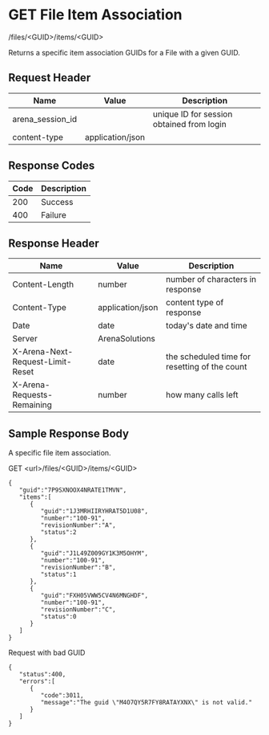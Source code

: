 # GET File Item Association
/files/&lt;GUID&gt;/items/&lt;GUID&gt;

Returns a specific item association GUIDs  for a File with a given GUID. 

## Request Header

| Name<br> | Value<br> | Description<br> |
|  --- |  --- |  --- | 
| arena_session_id<br> |   | unique ID for session obtained from login<br> |
| content-type<br> | application/json<br> |   |

## Response Codes

| Code<br> | Description<br> |
|  --- |  --- | 
| 200<br> | Success<br> |
| 400<br> | Failure<br> |

## Response Header

| Name<br> | Value<br> | Description<br> |
|  --- |  --- |  --- | 
| Content-Length<br> | number<br> | number of characters in response<br> |
| Content-Type<br> | application/json<br> | content type of response<br> |
| Date<br> | date<br> | today's date and time<br> |
| Server<br> | ArenaSolutions<br> |   |
| X-Arena-Next-Request-Limit-Reset<br> | date<br> | the scheduled time for resetting of the count<br> |
| X-Arena-Requests-Remaining<br> | number<br> | how many calls left<br> |

## Sample Response Body
A specific file item association.

GET &lt;url&gt;/files/&lt;GUID&gt;/items/&lt;GUID&gt;

```
{  
   "guid":"7P9SXNOOX4NRATE1TMVN",
   "items":[  
      {  
         "guid":"1J3MRHIIRYHRAT5D1U08",
         "number":"100-91",
         "revisionNumber":"A",
         "status":2
      },
      {  
         "guid":"J1L49Z009GY1K3M5OHYM",
         "number":"100-91",
         "revisionNumber":"B",
         "status":1
      },
      {  
         "guid":"FXH05VWW5CV4N6MNGHDF",
         "number":"100-91",
         "revisionNumber":"C",
         "status":0
      }
   ]
}
```
Request with bad GUID

```
{  
   "status":400,
   "errors":[  
      {  
         "code":3011,
         "message":"The guid \"M4O7QY5R7FY8RATAYXNX\" is not valid."
      }
   ]
}
```
